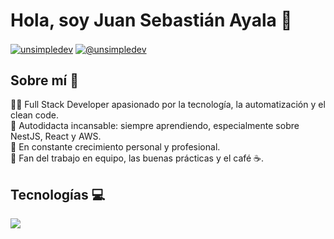 <H1>Hola, soy Juan Sebastián Ayala 👋</H1>
<p>
  <a href="https://www.linkedin.com/in/juan-sebastian-ayala-dev" target="blank"><img align="center" src="https://img.shields.io/badge/LinkedIn-0077B5?style=for-the-badge&logo=linkedin&logoColor=white" alt="unsimpledev"/></a>
  <a href = "mailto:juansebastianayala20@gmail.com" target="blank"><img align="center" src="https://img.shields.io/badge/Gmail-D14836?style=for-the-badge&logo=gmail&logoColor=white" alt="@unsimpledev"  /></a>
</p>

<h2>Sobre mí 🚀</h2>
👨‍💻 Full Stack Developer apasionado por la tecnología, la automatización y el clean code.
<br>
🧠 Autodidacta incansable: siempre aprendiendo, especialmente sobre NestJS, React y AWS.
<br>
🌱 En constante crecimiento personal y profesional.
<br>
🤝 Fan del trabajo en equipo, las buenas prácticas y el café ☕.

<h2>Tecnologías 💻</h2>
<p align="left">
  <a href="https://skillicons.dev">
    <img src="https://skillicons.dev/icons?i=js,typescript,nodejs,java,nest,express,react,next,svelte,prisma,mysql,postgresql,sqlite,aws,azure,terraform,jest,cypress,docker,css,tailwind,materialui,bootstrap,styledcomponents,vscode,webstorm,eclipse,figma,git,github,postman,sentry" />
  </a>
</p>
